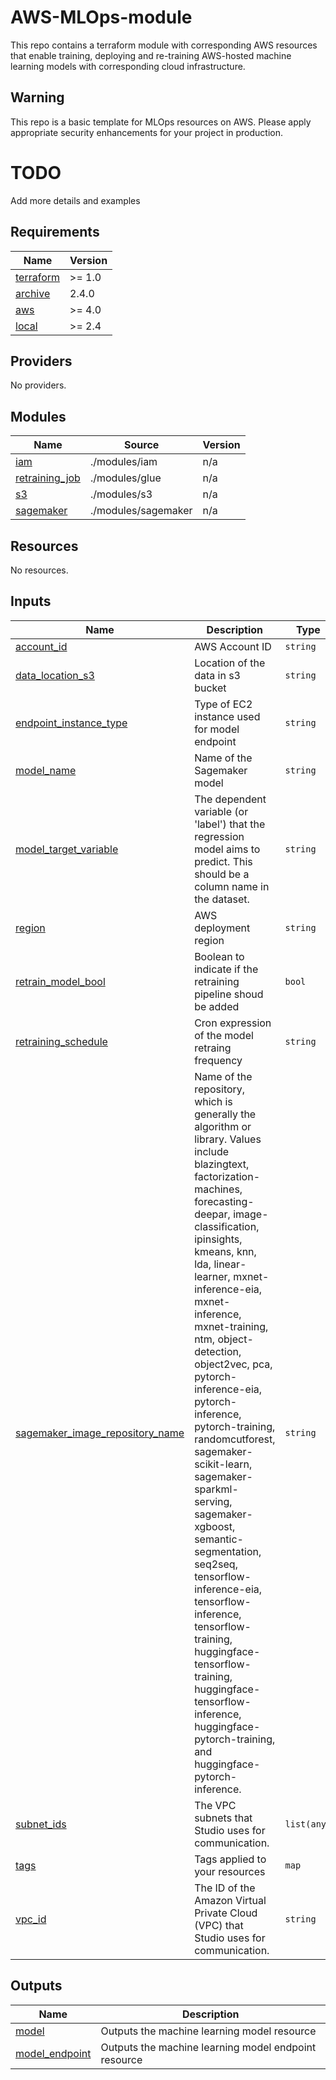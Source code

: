 # AWS-MLOps-module
This repo contains a terraform module with corresponding AWS resources that enable training, deploying and re-training AWS-hosted machine learning models with corresponding cloud infrastructure.

## Warning
This repo is a basic template for MLOps resources on AWS. Please apply appropriate security enhancements for your project in production.


# TODO
Add more details and examples


<!-- BEGIN_TF_DOCS -->
## Requirements

| Name | Version |
|------|---------|
| <a name="requirement_terraform"></a> [terraform](#requirement\_terraform) | >= 1.0 |
| <a name="requirement_archive"></a> [archive](#requirement\_archive) | 2.4.0 |
| <a name="requirement_aws"></a> [aws](#requirement\_aws) | >= 4.0 |
| <a name="requirement_local"></a> [local](#requirement\_local) | >= 2.4 |

## Providers

No providers.

## Modules

| Name | Source | Version |
|------|--------|---------|
| <a name="module_iam"></a> [iam](#module\_iam) | ./modules/iam | n/a |
| <a name="module_retraining_job"></a> [retraining\_job](#module\_retraining\_job) | ./modules/glue | n/a |
| <a name="module_s3"></a> [s3](#module\_s3) | ./modules/s3 | n/a |
| <a name="module_sagemaker"></a> [sagemaker](#module\_sagemaker) | ./modules/sagemaker | n/a |

## Resources

No resources.

## Inputs

| Name | Description | Type | Default | Required |
|------|-------------|------|---------|:--------:|
| <a name="input_account_id"></a> [account\_id](#input\_account\_id) | AWS Account ID | `string` | n/a | yes |
| <a name="input_data_location_s3"></a> [data\_location\_s3](#input\_data\_location\_s3) | Location of the data in s3 bucket | `string` | n/a | yes |
| <a name="input_endpoint_instance_type"></a> [endpoint\_instance\_type](#input\_endpoint\_instance\_type) | Type of EC2 instance used for model endpoint | `string` | `""` | no |
| <a name="input_model_name"></a> [model\_name](#input\_model\_name) | Name of the Sagemaker model | `string` | `""` | no |
| <a name="input_model_target_variable"></a> [model\_target\_variable](#input\_model\_target\_variable) | The dependent variable (or 'label') that the regression model aims to predict. This should be a column name in the dataset. | `string` | n/a | yes |
| <a name="input_region"></a> [region](#input\_region) | AWS deployment region | `string` | n/a | yes |
| <a name="input_retrain_model_bool"></a> [retrain\_model\_bool](#input\_retrain\_model\_bool) | Boolean to indicate if the retraining pipeline shoud be added | `bool` | `false` | no |
| <a name="input_retraining_schedule"></a> [retraining\_schedule](#input\_retraining\_schedule) | Cron expression of the model retraing frequency | `string` | n/a | yes |
| <a name="input_sagemaker_image_repository_name"></a> [sagemaker\_image\_repository\_name](#input\_sagemaker\_image\_repository\_name) | Name of the repository, which is generally the algorithm or library. Values include blazingtext, factorization-machines, forecasting-deepar, image-classification, ipinsights, kmeans, knn, lda, linear-learner, mxnet-inference-eia, mxnet-inference, mxnet-training, ntm, object-detection, object2vec, pca, pytorch-inference-eia, pytorch-inference, pytorch-training, randomcutforest, sagemaker-scikit-learn, sagemaker-sparkml-serving, sagemaker-xgboost, semantic-segmentation, seq2seq, tensorflow-inference-eia, tensorflow-inference, tensorflow-training, huggingface-tensorflow-training, huggingface-tensorflow-inference, huggingface-pytorch-training, and huggingface-pytorch-inference. | `string` | `""` | no |
| <a name="input_subnet_ids"></a> [subnet\_ids](#input\_subnet\_ids) | The VPC subnets that Studio uses for communication. | `list(any)` | n/a | yes |
| <a name="input_tags"></a> [tags](#input\_tags) | Tags applied to your resources | `map` | `{}` | no |
| <a name="input_vpc_id"></a> [vpc\_id](#input\_vpc\_id) | The ID of the Amazon Virtual Private Cloud (VPC) that Studio uses for communication. | `string` | n/a | yes |

## Outputs

| Name | Description |
|------|-------------|
| <a name="output_model"></a> [model](#output\_model) | Outputs the machine learning model resource |
| <a name="output_model_endpoint"></a> [model\_endpoint](#output\_model\_endpoint) | Outputs the machine learning model endpoint resource |
<!-- END_TF_DOCS -->
